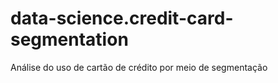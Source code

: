 # data-science.credit-card-segmentation
Análise do uso de cartão de crédito por meio de segmentação
